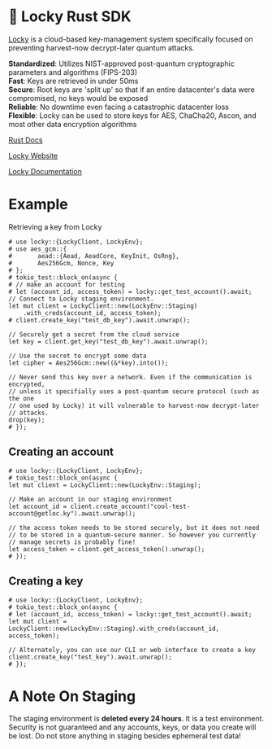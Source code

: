 # 🧩 Locky Rust SDK

[Locky](https://getloc.ky) is a cloud-based key-management system specifically focused on preventing
harvest-now decrypt-later quantum attacks.

**Standardized**: Utilizes NIST-approved post-quantum cryptographic parameters and algorithms (FIPS-203)<br>
**Fast**: Keys are retrieved in under 50ms<br>
**Secure**: Root keys are 'split up' so that if an entire datacenter's data were compromised, no keys would be exposed<br>
**Reliable**: No downtime even facing a catastrophic datacenter loss<br>
**Flexible**: Locky can be used to store keys for AES, ChaCha20, Ascon, and most other data encryption algorithms<br>

[Rust Docs](https://docs.rs/locky/latest/locky/)

[Locky Website](https://getloc.ky)

[Locky Documentation](https://gitbook.getloc.ky)

# Example
Retrieving a key from Locky
```
# use locky::{LockyClient, LockyEnv};
# use aes_gcm::{
#       aead::{Aead, AeadCore, KeyInit, OsRng},
#       Aes256Gcm, Nonce, Key
# };
# tokio_test::block_on(async {
# // make an account for testing
# let (account_id, access_token) = locky::get_test_account().await;
// Connect to Locky staging environment.
let mut client = LockyClient::new(LockyEnv::Staging)
    .with_creds(account_id, access_token);
# client.create_key("test_db_key").await.unwrap();

// Securely get a secret from the cloud service
let key = client.get_key("test_db_key").await.unwrap();

// Use the secret to encrypt some data
let cipher = Aes256Gcm::new((&*key).into());

// Never send this key over a network. Even if the communication is encrypted,
// unless it specifially uses a post-quantum secure protocol (such as the one
// one used by Locky) it will vulnerable to harvest-now decrypt-later
// attacks.
drop(key);
# });
```

## Creating an account
```
# use locky::{LockyClient, LockyEnv};
# tokio_test::block_on(async {
let mut client = LockyClient::new(LockyEnv::Staging);

// Make an account in our staging environment
let account_id = client.create_account("cool-test-account@getloc.ky").await.unwrap();

// the access token needs to be stored securely, but it does not need
// to be stored in a quantum-secure manner. So however you currently
// manage secrets is probably fine!
let access_token = client.get_access_token().unwrap();
# });
```

## Creating a key
```
# use locky::{LockyClient, LockyEnv};
# tokio_test::block_on(async {
# let (account_id, access_token) = locky::get_test_account().await;
let mut client = LockyClient::new(LockyEnv::Staging).with_creds(account_id, access_token);

// Alternately, you can use our CLI or web interface to create a key
client.create_key("test_key").await.unwrap();
# });
```

# A Note On Staging
The staging environment is **deleted every 24 hours**. It is a test environment.
Security is not guaranteed and any accounts, keys, or data you create
will be lost. Do not store anything in staging besides ephemeral test data!
